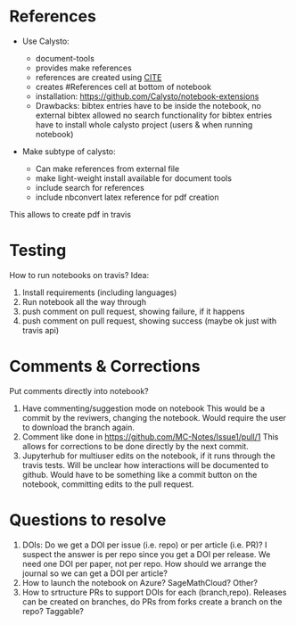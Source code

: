 # References
 - Use Calysto:
   * document-tools
   * provides make references
   * references are created using [CITE](#cite-<bibtex_cite_key)
   * creates #References cell at bottom of notebook
   * installation: https://github.com/Calysto/notebook-extensions
   * Drawbacks: 
     bibtex entries have to be inside the notebook, no external bibtex allowed
     no search functionality for bibtex entries
     have to install whole calysto project (users & when running notebook)

 - Make subtype of calysto:
   * Can make references from external file
   * make light-weight install available for document tools
   * include search for references
   * include nbconvert latex reference for pdf creation

This allows to create pdf in travis

# Testing

How to run notebooks on travis?
Idea:
 1. Install requirements (including languages)
 2. Run notebook all the way through
 3. push comment on pull request, showing failure, if it happens
 4. push comment on pull request, showing success (maybe ok just with travis api)

# Comments & Corrections

Put comments directly into notebook? 
 1. Have commenting/suggestion mode on notebook
    This would be a commit by the reviwers, changing the notebook.
    Would require the user to download the branch again.
 2. Comment like done in https://github.com/MC-Notes/Issue1/pull/1
    This allows for corrections to be done directly by the next commit.
 3. Jupyterhub for multiuser edits on the notebook, if it runs through the travis tests.
    Will be unclear how interactions will be documented to github. Would have to be something like a commit button on the notebook, committing edits to the pull request.

# Questions to resolve

1. DOIs: Do we get a DOI per issue (i.e. repo) or per article (i.e. PR)? I suspect the answer is per repo since you get a DOI per release. We need one DOI per paper, not per repo. How should we arrange the journal so we can get a DOI per article?
2. How to launch the notebook on Azure? SageMathCloud? Other?
3. How to srtructure PRs to support DOIs for each (branch,repo). Releases can be created on branches, do PRs from forks create a branch on the repo? Taggable?
